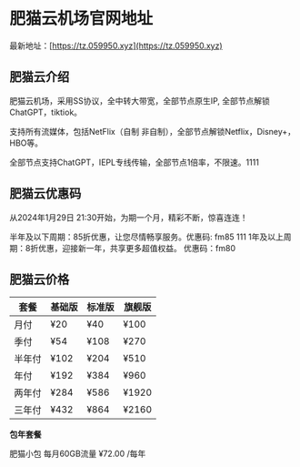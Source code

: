 # 肥猫云机场官网地址

最新地址：[https://tz.059950.xyz](https://tz.059950.xyz)

## 肥猫云介绍

肥猫云机场，采用SS协议，全中转大带宽，全部节点原生IP, 全部节点解锁ChatGPT，tiktiok。

支持所有流媒体，包括NetFlix（自制 非自制），全部节点解锁Netflix，Disney+，HBO等。

全部节点支持ChatGPT，IEPL专线传输，全部节点1倍率，不限速。1111

## 肥猫云优惠码

从2024年1月29日 21:30开始，为期一个月，精彩不断，惊喜连连！

半年及以下周期：85折优惠，让您尽情畅享服务。优惠码: fm85
111
1年及以上周期：8折优惠，迎接新一年，共享更多超值权益。 优惠码：fm80

## 肥猫云价格

|套餐|基础版|标准版|旗舰版|
|----|----|----|----|
|月付|¥20|¥40|¥100|
|季付|¥54|¥108|¥270|
|半年付|¥102|¥204|¥510|
|年付|¥192|¥384|¥960|
|两年付|¥284|¥586|¥1920|
|三年付|¥432|¥864|¥2160|

**包年套餐**

肥猫小包 每月60GB流量 ¥72.00 /每年
